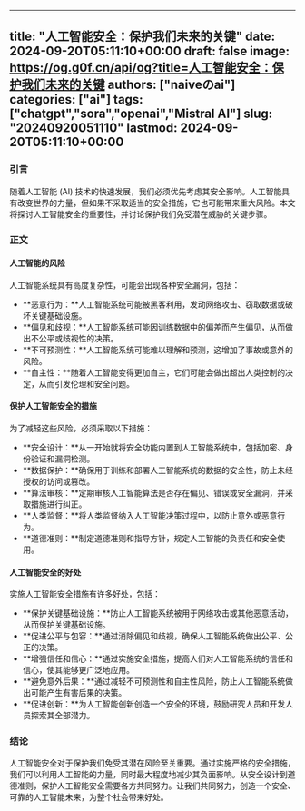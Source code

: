 
---
title: "人工智能安全：保护我们未来的关键"
date: 2024-09-20T05:11:10+00:00
draft: false
image: https://og.g0f.cn/api/og?title=人工智能安全：保护我们未来的关键
authors: ["naiveのai"]
categories: ["ai"]
tags: ["chatgpt","sora","openai","Mistral AI"]
slug: "20240920051110"
lastmod: 2024-09-20T05:11:10+00:00
---
### 引言

随着人工智能 (AI) 技术的快速发展，我们必须优先考虑其安全影响。人工智能具有改变世界的力量，但如果不采取适当的安全措施，它也可能带来重大风险。本文将探讨人工智能安全的重要性，并讨论保护我们免受潜在威胁的关键步骤。

### 正文

#### 人工智能的风险

人工智能系统具有高度复杂性，可能会出现各种安全漏洞，包括：

- **恶意行为：**人工智能系统可能被黑客利用，发动网络攻击、窃取数据或破坏关键基础设施。
- **偏见和歧视：**人工智能系统可能因训练数据中的偏差而产生偏见，从而做出不公平或歧视性的决策。
- **不可预测性：**人工智能系统可能难以理解和预测，这增加了事故或意外的风险。
- **自主性：**随着人工智能变得更加自主，它们可能会做出超出人类控制的决定，从而引发伦理和安全问题。

#### 保护人工智能安全的措施

为了减轻这些风险，必须采取以下措施：

- **安全设计：**从一开始就将安全功能内置到人工智能系统中，包括加密、身份验证和漏洞检测。
- **数据保护：**确保用于训练和部署人工智能系统的数据的安全性，防止未经授权的访问或篡改。
- **算法审核：**定期审核人工智能算法是否存在偏见、错误或安全漏洞，并采取措施进行纠正。
- **人类监督：**将人类监督纳入人工智能决策过程中，以防止意外或恶意行为。
- **道德准则：**制定道德准则和指导方针，规定人工智能的负责任和安全使用。

#### 人工智能安全的好处

实施人工智能安全措施有许多好处，包括：

- **保护关键基础设施：**防止人工智能系统被用于网络攻击或其他恶意活动，从而保护关键基础设施。
- **促进公平与包容：**通过消除偏见和歧视，确保人工智能系统做出公平、公正的决策。
- **增强信任和信心：**通过实施安全措施，提高人们对人工智能系统的信任和信心，使其能够更广泛地应用。
- **避免意外后果：**通过减轻不可预测性和自主性风险，防止人工智能系统做出可能产生有害后果的决策。
- **促进创新：**为人工智能创新创造一个安全的环境，鼓励研究人员和开发人员探索其全部潜力。

### 结论

人工智能安全对于保护我们免受其潜在风险至关重要。通过实施严格的安全措施，我们可以利用人工智能的力量，同时最大程度地减少其负面影响。从安全设计到道德准则，保护人工智能安全需要各方共同努力。让我们共同努力，创造一个安全、可靠的人工智能未来，为整个社会带来好处。